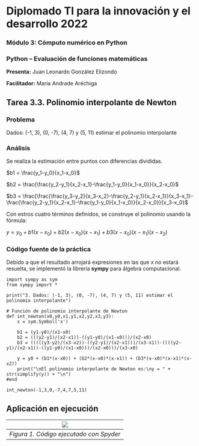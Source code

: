 ﻿# Diplomado TI para la innovación y el desarrollo 2022

### Módulo 3: Cómputo numérico en Python
### Python – Evaluación de funciones matemáticas

**Presenta:**
Juan Leonardo González Elizondo

**Facilitador:**
María Andrade Aréchiga

## Tarea 3.3. Polinomio interpolante de Newton

### Problema
Dados: (-1, 3), (0, -7), (4, 7) y (5, 11) estimar el polinomio interpolante

### Análisis
Se realiza la estimación entre puntos con diferencias divididas.

$b1 = \frac{y_1-y_0}{x_1-x_0}$

$b2 = \frac{\frac{y_2-y_1}{x_2-x_1}-\frac{y_1-y_0}{x_1-x_0}}{x_2-x_0}$

$b3 = \frac{\frac{\frac{y_3-y_2}{x_3-x_2}-\frac{y_2-y_1}{x_2-x_1}}{x_3-x_1}-\frac{\frac{y_2-y_1}{x_2-x_1}-\frac{y_1-y_0}{x_1-x_0}}{x_2-x_0}}{x_3-x_0}$

Con estros cuatro términos definidos, se construye el polinomio usando la fórmula:

$y = y_0 + b1(x-x_0) + b2(x-x_0)(x-x_1) + b3(x-x_0)(x-x_1)(x-x_2)$

### Código fuente de la práctica
Debido a que el resultado arrojará expresiones en las que $x$ no estará resuelta, se implementó la librería **sympy** para álgebra computacional.
~~~
import sympy as sym
from sympy import *

print("3. Dados: (-1, 3), (0, -7), (4, 7) y (5, 11) estimar el polinomio interpolante")

# Función de polinomio interpolante de Newton
def int_newton(x0,y0,x1,y1,x2,y2,x3,y3):
    x = sym.Symbol('x')
    
    b1 = (y1-y0)/(x1-x0)
    b2 = (((y2-y1)/(x2-x1))-((y1-y0)/(x1-x0)))/(x2-x0)
    b3 = (((((y3-y2)/(x3-x2))-((y2-y1)/(x2-x1)))/(x3-x1))-((((y2-y1)/(x2-x1))-((y1-y0)/(x1-x0)))/(x2-x0)))/(x3-x0)
    
    y = y0 + (b1*(x-x0)) + (b2*(x-x0)*(x-x1)) + (b3*(x-x0)*(x-x1)*(x-x2))
    print("\nEl polinomio interpolante de Newton es:\ny = " + str(simplify(y)) + "\n")
#end

int_newton(-1,3,0,-7,4,7,5,11)
~~~

## Aplicación en ejecución

|![](3.2.png)|
| :-: |
|*Figura 1. Código ejecutado con Spyder*|